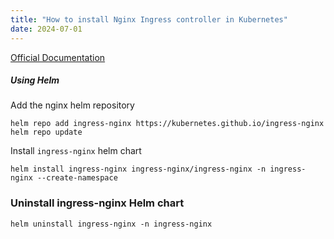 ```yaml
---
title: "How to install Nginx Ingress controller in Kubernetes"
date: 2024-07-01
---
```


[Official Documentation](https://kubernetes.github.io/ingress-nginx/deploy/)

##### Using Helm

Add the nginx helm repository

```
helm repo add ingress-nginx https://kubernetes.github.io/ingress-nginx
helm repo update
```

Install `ingress-nginx` helm chart

```
helm install ingress-nginx ingress-nginx/ingress-nginx -n ingress-nginx --create-namespace
```

### Uninstall ingress-nginx Helm chart

```
helm uninstall ingress-nginx -n ingress-nginx
```

